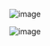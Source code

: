 ![image](https://github.com/jagtapnimisha2/Login_Singup_Pages_react/assets/120504401/c0abe449-1b07-4af1-a11a-2e2180d5f3b7)



![image](https://github.com/jagtapnimisha2/Login_Singup_Pages_react/assets/120504401/fd0af8be-6dd3-4753-ba89-e70da8af50cf)
